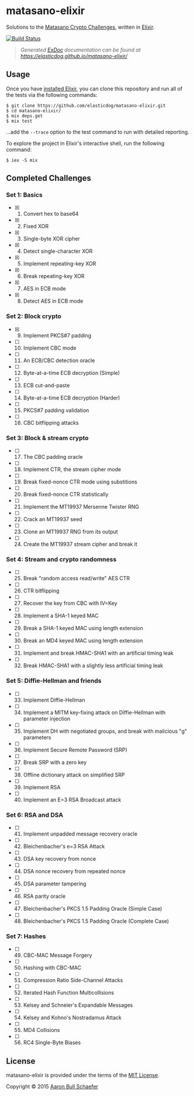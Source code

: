 matasano-elixir
===============

Solutions to the [Matasano Crypto Challenges](http://cryptopals.com/),
written in [Elixir](http://elixir-lang.org/).

[![Build Status](https://travis-ci.org/elasticdog/matasano-elixir.svg?branch=master)](https://travis-ci.org/elasticdog/matasano-elixir)

> _Generated [ExDoc](https://github.com/elixir-lang/ex_doc) documentation can
> be found at <https://elasticdog.github.io/matasano-elixir/>_

Usage
-----

Once you have [installed Elixir](http://elixir-lang.org/install.html), you can
clone this repository and run all of the tests via the following commands:

    $ git clone https://github.com/elasticdog/matasano-elixir.git
    $ cd matasano-elixir/
    $ mix deps.get
    $ mix test

...add the `--trace` option to the test command to run with detailed reporting.

To explore the project in Elixir's interactive shell, run the following
command:

    $ iex -S mix

Completed Challenges
--------------------

### Set 1: Basics

- [x] 1. Convert hex to base64
- [x] 2. Fixed XOR
- [x] 3. Single-byte XOR cipher
- [x] 4. Detect single-character XOR
- [x] 5. Implement repeating-key XOR
- [x] 6. Break repeating-key XOR
- [x] 7. AES in ECB mode
- [x] 8. Detect AES in ECB mode

### Set 2: Block crypto

- [x] 9. Implement PKCS#7 padding
- [ ] 10. Implement CBC mode
- [ ] 11. An ECB/CBC detection oracle
- [ ] 12. Byte-at-a-time ECB decryption (Simple)
- [ ] 13. ECB cut-and-paste
- [ ] 14. Byte-at-a-time ECB decryption (Harder)
- [ ] 15. PKCS#7 padding validation
- [ ] 16. CBC bitflipping attacks

### Set 3: Block & stream crypto

- [ ] 17. The CBC padding oracle
- [ ] 18. Implement CTR, the stream cipher mode
- [ ] 19. Break fixed-nonce CTR mode using substitions
- [ ] 20. Break fixed-nonce CTR statistically
- [ ] 21. Implement the MT19937 Mersenne Twister RNG
- [ ] 22. Crack an MT19937 seed
- [ ] 23. Clone an MT19937 RNG from its output
- [ ] 24. Create the MT19937 stream cipher and break it

### Set 4: Stream and crypto randomness

- [ ] 25. Break "random access read/write" AES CTR
- [ ] 26. CTR bitflipping
- [ ] 27. Recover the key from CBC with IV=Key
- [ ] 28. Implement a SHA-1 keyed MAC
- [ ] 29. Break a SHA-1 keyed MAC using length extension
- [ ] 30. Break an MD4 keyed MAC using length extension
- [ ] 31. Implement and break HMAC-SHA1 with an artificial timing leak
- [ ] 32. Break HMAC-SHA1 with a slightly less artificial timing leak

### Set 5: Diffie-Hellman and friends

- [ ] 33. Implement Diffie-Hellman
- [ ] 34. Implement a MITM key-fixing attack on Diffie-Hellman with parameter injection
- [ ] 35. Implement DH with negotiated groups, and break with malicious "g" parameters
- [ ] 36. Implement Secure Remote Password (SRP)
- [ ] 37. Break SRP with a zero key
- [ ] 38. Offline dictionary attack on simplified SRP
- [ ] 39. Implement RSA
- [ ] 40. Implement an E=3 RSA Broadcast attack

### Set 6: RSA and DSA

- [ ] 41. Implement unpadded message recovery oracle
- [ ] 42. Bleichenbacher's e=3 RSA Attack
- [ ] 43. DSA key recovery from nonce
- [ ] 44. DSA nonce recovery from repeated nonce
- [ ] 45. DSA parameter tampering
- [ ] 46. RSA parity oracle
- [ ] 47. Bleichenbacher's PKCS 1.5 Padding Oracle (Simple Case)
- [ ] 48. Bleichenbacher's PKCS 1.5 Padding Oracle (Complete Case)

### Set 7: Hashes

- [ ] 49. CBC-MAC Message Forgery
- [ ] 50. Hashing with CBC-MAC
- [ ] 51. Compression Ratio Side-Channel Attacks
- [ ] 52. Iterated Hash Function Multicollisions
- [ ] 53. Kelsey and Schneier's Expandable Messages
- [ ] 54. Kelsey and Kohno's Nostradamus Attack
- [ ] 55. MD4 Collisions
- [ ] 56. RC4 Single-Byte Biases

License
-------

matasano-elixir is provided under the terms of the
[MIT License](http://www.opensource.org/licenses/MIT).

Copyright &copy; 2015 [Aaron Bull Schaefer](mailto:aaron@elasticdog.com)

